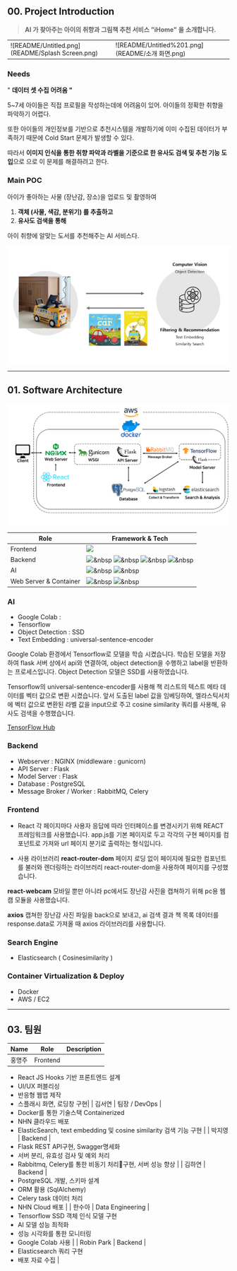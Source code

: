 
## 00. Project Introduction

> **AI 가 찾아주는 아이의 취향과 그림책 추천 서비스  "iHome" 을 소개합니다.**

|  |  |
| --- | --- |
| ![README/Untitled.png](README/Splash Screen.png) | ![README/Untitled%201.png](README/소개 화면.png) |



### Needs

" **데이터 셋 수집 어려움 "**

5~7세 아이들은 직접 프로필을 작성하는데에 어려움이 있어. 아이들의 정확한 취향을 파악하기 어렵다.

또한 아이들의 개인정보를 기반으로  추천시스템을 개발하기에 이미 수집된 데이터가 부족하기 때문에 Cold Start 문제가 발생할 수 있다.

따라서  **이미지 인식을 통한 취향 파악과 라벨을 기준으로 한 유사도 검색 및 추천 기능 도입**으로 으로 이 문제를 해결하려고 한다.

### Main **POC**

아이가 좋아하는 사물 (장난감, 장소)을 업로드 및 촬영하여

1)  **객체 (사물, 색감, 분위기) 를 추출하고**
2)  **유사도 검색을 통해**

아이 취향에 알맞는 도서를 추천해주는 AI 서비스다.

![README/Untitled%202.png](README/Untitled%202.png)

---

## 01. Software Architecture

![README/Untitled%203.png](README/Untitled%203.png)

| Role | Framework & Tech |
| --- | --- |
| Frontend | <img src="https://img.shields.io/badge/#61DAFB?style=flat-square&logo=React&logoColor=white"/></a> |
| Backend | <img src="https://img.shields.io/badge/#000000?style=flat-square&logo=flask&logoColor=white"/></a>&nbsp <img src="https://img.shields.io/badge/#4169E1style=flat-square&logo=PostgreSQL&logoColor=white"/></a>&nbsp <img src="https://img.shields.io/badge/#FF6600?style=flat-square&logo=RabbitMQ&logoColor=white"/></a>&nbsp <img src="https://img.shields.io/badge/#005571?style=flat-square&logo=Elasticsearch&logoColor=white"/></a>&nbsp |
| AI | <img src="https://img.shields.io/badge/#FF6F00?style=flat-square&logo=TensorFlow&logoColor=white"/></a>&nbsp <img src="https://img.shields.io/badge/#F9AB00?style=flat-square&logo=Google Colab&logoColor=white"/></a>&nbsp |
| Web Server & Container | <img src="https://img.shields.io/badge/#009639?style=flat-square&logo=NGINX&logoColor=white"/></a>&nbsp <img src="https://img.shields.io/badge/#2496ED?style=flat-square&logo=Docker&logoColor=white"/></a>&nbsp  |


### AI

- Google Colab :
- Tensorflow
- Object Detection : SSD
- Text Embedding : universal-sentence-encoder

Google Colab 환경에서 Tensorflow로 모델을 학습 시켰습니다. 학습된 모델을 저장하여 flask 서버 상에서 api와 연결하여, object detection을 수행하고 label을 반환하는 프로세스입니다. Object Detection 모델은 SSD를 사용하였습니다. 

Tensorflow의 universal-sentence-encoder를 사용해 책 리스트의 텍스트 메타 데이터를 벡터 값으로 변환 시켰습니다. 앞서 도출된 label 값을 임베딩하여, 엘라스틱서치에 벡터 값으로 변환된 라벨 값을 input으로 주고 cosine similarity 쿼리를 사용해, 유사도 검색을 수행했습니다. 

[TensorFlow Hub](https://tfhub.dev/google/universal-sentence-encoder/4)

### Backend

- Webserver : NGINX (middleware : gunicorn)
- API Server : Flask
- Model Server : Flask
- Database : PostgreSQL
- Message Broker / Worker : RabbitMQ, Celery

### Frontend

- React
각 페이지마다 사용자 응답에 따라 인터페이스를 변경시키기 위해 REACT 프레임워크를 사용했습니다. app.js를 기본 페이지로 두고 각각의 구현 페이지를 컴포넌트로 가져와 url 페이지 분기로 출력하는 형식입니다. 

- 사용 라이브러리
**react-router-dom**
페이지 로딩 없이 페이지에 필요한 컴포넌트를 불러와 렌더링하는 라이브러리 react-router-dom을 사용하여 페이지를 구성했습니다. 

**react-webcam**
모바일 뿐만 아니라 pc에서도 장난감 사진을 캡쳐하기 위해 pc용 웹캠 모듈을 사용했습니다. 

**axios**
캡쳐한 장난감 사진 파일을 back으로 보내고, ai 검색 결과 책 목록 데이터를 response.data로 가져올 때 axios 라이브러리를 사용합니다.

### Search Engine

- Elasticsearch ( Cosinesimilarity )

### Container Virtualization & Deploy

- Docker
- AWS / EC2

---

## 03. 팀원


| Name | Role | Description |
| --- | --- | --- |
| 홍명주 | Frontend | 
- React JS Hooks 기반 프론트엔드 설계
- UI/UX 퍼블리싱
- 반응형 웹앱 제작
- 스플래시 화면, 로딩창 구현|
| 김서연 | 팀장 / DevOps | 
- Docker를 통한 기술스택 Containerized
-  NHN 클라우드 배포
- ElasticSearch, text embedding 및 cosine similarity 검색 기능 구현
|
| 박지영 | Backend |
- Flask REST API구현, Swagger명세화
- 서버 분리, 유효성 검사 및 예외 처리
- Rabbitmq, Celery를 통한 비동기 처리구현, 서버 성능 향상
|
| 김하연 | Backend | 
- PostgreSQL 개발, 스키마 설계
- ORM 활용  (SqlAlchemy)
- Celery task 데이터 처리 
- NHN Cloud 배포
|
| 한수아 | Data Engineering | 
- Tensorflow SSD 객체 인식 모델 구현
- AI 모델 성능 최적화
- 성능 시각화를 통한 모니터링
- Google Colab 사용 
|
| Robin Park | Backend |
- Elasticsearch 쿼리 구현
- 배포 자료 수집 |

